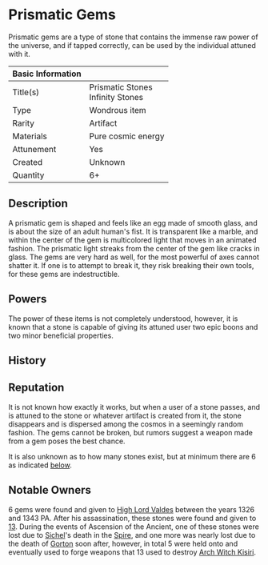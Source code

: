 # Prismatic Gems

Prismatic gems are a type of stone that contains the immense raw power of the universe, and if tapped correctly, can be used by the individual attuned with it.

| Basic Information | |
| - | - |
| Title(s) | Prismatic Stones<br>Infinity Stones |
| Type | Wondrous item |
| Rarity | Artifact |
| Materials | Pure cosmic energy |
| Attunement | Yes |
| Created | Unknown |
| Quantity | 6+ |

## Description

A prismatic gem is shaped and feels like an egg made of smooth glass, and is about the size of an adult human's fist. It is transparent like a marble, and within the center of the gem is multicolored light that moves in an animated fashion. The prismatic light streaks from the center of the gem like cracks in glass. The gems are very hard as well, for the most powerful of axes cannot shatter it. If one is to attempt to break it, they risk breaking their own tools, for these gems are indestructible.

## Powers

The power of these items is not completely understood, however, it is known that a stone is capable of giving its attuned user two epic boons and two minor beneficial properties.

## History

## Reputation

It is not known how exactly it works, but when a user of a stone passes, and is attuned to the stone or whatever artifact is created from it, the stone disappears and is dispersed among the cosmos in a seemingly random fashion. The gems cannot be broken, but rumors suggest a weapon made from a gem poses the best chance.

It is also unknown as to how many stones exist, but at minimum there are 6 as indicated [below](#notable-owners).

## Notable Owners

6 gems were found and given to [High Lord Valdes](../Characters/oric_valdes.md) between the years 1326 and 1343 PA. After his assassination, these stones were found and given to [13](../Characters/13/13.md). During the events of Ascension of the Ancient, one of these stones were lost due to [Sichel](../Characters/13/sichel.md)'s death in the [Spire](../Locations/Planes/limbo.md#spire), and one more was nearly lost due to the death of [Gorton](../Characters/13/gorton.md) soon after, however, in total 5 were held onto and eventually used to forge weapons that 13 used to destroy [Arch Witch Kisiri](../Characters/kisiri.md).
